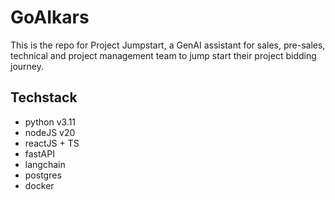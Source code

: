 # GoAIkars

This is the repo for Project Jumpstart, a GenAI assistant for sales, pre-sales, technical and project management team to jump start their project bidding journey.

## Techstack

* python v3.11
* nodeJS v20
* reactJS + TS
* fastAPI
* langchain
* postgres
* docker